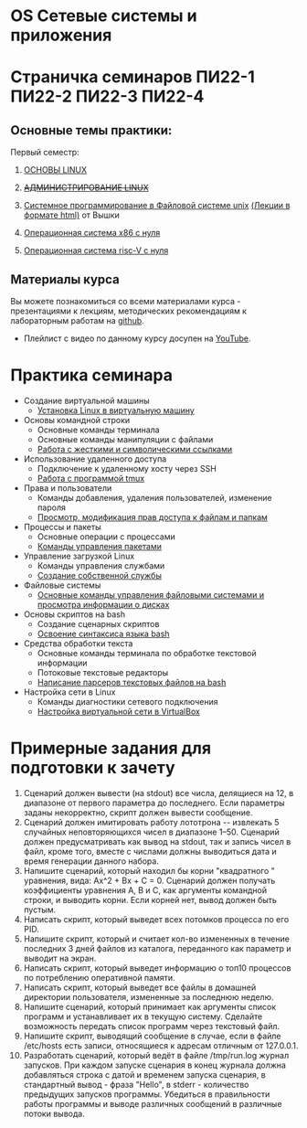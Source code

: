 
# OS Сетевые системы и приложения

# Страничка семинаров ПИ22-1 ПИ22-2 ПИ22-3 ПИ22-4




Основные темы практики:
---

Первый семестр:

1. [ОСНОВЫ LINUX](lx/README.md)

2. ~~[АДМИНИСТРИРОВАНИЕ LINUX](do/README.md)~~

4. [Системное программирование в Файловой системе unix](fs/README.md)  [(Лекции в формате html)](https://vladimirandropov.github.io/fa-os-practice/) от Вышки

5. [Операционная система х86 с нуля](https://github.com/VladimirAndropov/fa-os-practice-yabloko)

6. [Операционная система risc-V с нуля](https://github.com/VladimirAndropov/xv6-riscv)



Материалы курса
---
Вы можете познакомиться со всеми материалами курса - презентациями к лекциям, методических рекомендациям к лабораторным работам на [github](http://koroteev.site/os/).

- Плейлист с видео по данному курсу досупен на [YouTube](https://www.youtube.com/playlist?list=PLhgyvraU60gU8OAhjtcipU_sO7UYvkQl9). 


# Практика семинара


- Создание виртуальной машины
  - [Установка Linux в виртуальную машину ](2022/pract)
- Основы командной строки
  - Основные команды терминала
  - Основные команды манипуляции с файлами
  - [Работа с жесткими и символическими ссылками](2022/pract)
- Использование удаленного доступа
  - Подключение к удаленному хосту через SSH
  - [Работа с программой tmux](2022/pract)
- Права и пользователи
  - Команды добавления, удаления пользователей, изменение пароля
  - [Просмотр, модификация прав доступа к файлам и папкам](2022/pract)
- Процессы и пакеты
  - Основные операции с процессами
  - [Команды управления пакетами](2022/pract)
- Управление загрузкой Linux
  - Команды управления службами
  - [Создание собственной службы](2022/pract)
- Файловые системы
  - [Основные команды управления файловыми системами и просмотра информации о дисках](2022/pract)
- Основы скриптов на bash
  - Создание сценарных скриптов
  - [Освоение синтаксиса языка bash](2022/pract)
- Средства обработки текста
  - Основные команды терминала по обработке текстовой информации
  - Потоковые текстовые редакторы
  - [Написание парсеров текстовых файлов на bash](2022/pract)
- Настройка сети в Linux
  - Команды диагностики сетевого подключения
  - [Настройка виртуальной сети в VirtualBox](2022/pract)


# Примерные задания для подготовки к зачету 
1. Сценарий должен вывести (на stdout) все числа, делящиеся на 12, в диапазоне от первого параметра до последнего. Если параметры заданы некорректно, скрипт должен вывести сообщение.
2. Сценарий должен имитировать работу лототрона -- извлекать 5 случайных неповторяющихся чисел в диапазоне 1–50. Сценарий должен предусматривать как вывод на stdout, так и запись чисел в файл, кроме того, вместе с числами должны выводиться дата и время генерации данного набора.
3. Напишите сценарий, который находил бы корни "квадратного " уравнения, вида: Ax^2 + Bx + C = 0. Сценарий должен получать коэффициенты уравнения A, B и C, как аргументы командной строки, и выводить корни. Если корней нет, вывод должен быть пустым.
4. Написать скрипт, который выведет всех потомков процесса по его PID. 
5. Напишите скрипт, который и считает кол-во измененных в течение последних 3 дней файлов из каталога, переданного как параметр и выводит на экран.
6. Написать скрипт, который выведет информацию о топ10 процессов по потреблению оперативной памяти.
7. Написать скрипт, который выведет все файлы в домашней директории пользователя, измененные за последнюю неделю.
8. Напишите сценарий, который принимает как аргументы список программ и устанавливает их в текущую систему. Сделайте возможность передать список программ через текстовый файл.
9. Напишите скрипт, выводящий сообщение в случае, если в файле /etc/hosts есть записи, относящиеся к адресам отличным от 127.0.0.1.
10. Разработать сценарий, который ведёт в файле /tmp/run.log журнал запусков. При каждом запуске сценария в конец журнала должна добавляться строка с датой и временем запуска сценария, в стандартный вывод - фраза "Hello", в stderr - количество предыдущих запусков программы. Убедиться в правильности работы программы и выводе различных сообщений в различные потоки вывода.